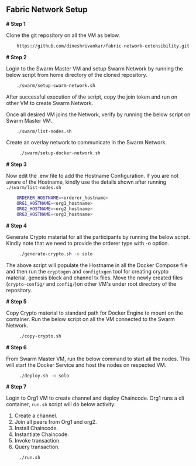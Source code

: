 ## Fabric Network Setup 

**# Step 1**

Clone the git repository on all the VM as below.

```bash
    https://github.com/dineshrivankar/fabric-network-extensibility.git
```

**# Step 2**

Login to the Swarm Master VM and setup Swarm Network by running the below script from home directory of the cloned repository.

```bash
    ./swarm/setup-swarm-network.sh
```
After successful execution of the script, copy the join token and run on other VM to create Swarm Network.

Once all desired VM joins the Network, verify by running the below script on Swarm Master VM.

```bash
    ./swarm/list-nodes.sh
```

Create an overlay network to communicate in the Swarm Network.

```bash
     ./swarm/setup-docker-network.sh
```

**# Step 3**

Now edit the .env file to add the Hostname Configuration. If you are not aware of the Hostname, kindly use the details shown after running `./swarm/list-nodes.sh`  

```bash     
    ORDERER_HOSTNAME=<orderer_hostname>
    ORG1_HOSTNAME=<org1_hostname>
    ORG2_HOSTNAME=<org2_hostname>
    ORG3_HOSTNAME=<org3_hostname>
```

**# Step 4**

Generate Crypto material for all the participants by running the below script. Kindly note that we need to provide the orderer type with -o option.

```bash
     ./generate-crypto.sh -o solo
```

The above script will populate the Hostname in all the Docker Compose file and then run the `cryptogen` and `configtxgen` tool for creating crypto material, genesis block and channel tx files.
Move the newly created files (`crypto-config/` and `config/`)on other VM's under root directory of the repository.

**# Step 5**

Copy Crypto material to standard path for Docker Engine to mount on the container. Run the below script on all the VM connected to the Swarm Network. 

```bash
     ./copy-crypto.sh
```

**# Step 6**

From Swarm Master VM, run the below command to start all the nodes. This will start the Docker Service and host the nodes on respected VM.

```bash
     ./deploy.sh -o solo
```

**# Step 7**

Login to Org1 VM to create channel and deploy Chaincode. Org1 runs a cli container, `run.sh` script will do below activity:
1. Create a channel.
2. Join all peers from Org1 and org2.
3. Install Chaincode.
4. Instantiate Chaincode.
5. Invoke transaction.
6. Query transaction.

```bash
     ./run.sh
```
